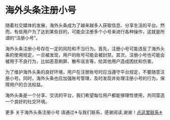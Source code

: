 # 海外头条注册小号

随着社交媒体的发展，海外头条成为了越来越多人获取信息、分享生活的平台。然而，有些用户为了达到某些目的，可能会注册多个小号来进行各种操作，这就是所谓的“注册小号”。

海外头条注册小号存在一定的风险和不当行为。首先，注册小号可能违反了海外头条的使用规定，一旦被发现，用户的账号可能会被封禁。其次，注册小号也可能会被用于不良行为，比如恶意刷屏、散布谣言等，给其他用户造成困扰和伤害。

为了维护海外头条的良好环境，用户在注册账号时应当遵守平台规定，不要随意注册小号。同时，海外头条也应加强账号管理，及时发现并处理注册小号的行为，保障用户的合法权益。

海外头条是一个分享、交流的平台，我们希望每位用户都能够理性使用，共同营造一个良好的社交环境。

更多 关于海外头条注册小号 请通过✈与我们联系，感谢阅读,谢谢！[点这里联系✈](https://d.k02.cc)